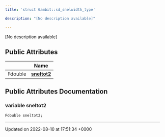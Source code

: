 ```yaml
---
title: 'struct Gambit::sd_snelwidth_type'

description: "[No description available]"

---
```









[No description available]

## Public Attributes

|                | Name           |
| -------------- | -------------- |
| Fdouble | **[sneltot2](/documentation/code/gambit_2-2/classes/structgambit_1_1sd__snelwidth__type/#variable-sneltot2)**  |

## Public Attributes Documentation

### variable sneltot2

```
Fdouble sneltot2;
```


-------------------------------

Updated on 2022-08-10 at 17:51:34 +0000